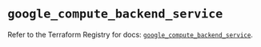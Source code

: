 # `google_compute_backend_service`

Refer to the Terraform Registry for docs: [`google_compute_backend_service`](https://registry.terraform.io/providers/hashicorp/google/6.39.0/docs/resources/compute_backend_service).

